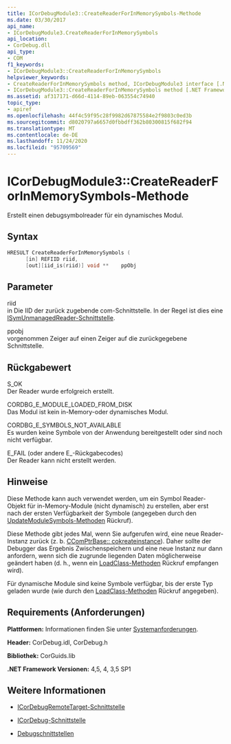 ```yaml
---
title: ICorDebugModule3::CreateReaderForInMemorySymbols-Methode
ms.date: 03/30/2017
api_name:
- ICorDebugModule3.CreateReaderForInMemorySymbols
api_location:
- CorDebug.dll
api_type:
- COM
f1_keywords:
- ICorDebugModule3::CreateReaderForInMemorySymbols
helpviewer_keywords:
- CreateReaderForInMemorySymbols method, ICorDebugModule3 interface [.NET Framework debugging]
- ICorDebugModule3::CreateReaderForInMemorySymbols method [.NET Framework debugging]
ms.assetid: af317171-d66d-4114-89eb-063554c74940
topic_type:
- apiref
ms.openlocfilehash: 44f4c59f95c28f9982d67875584e2f9803c0ed3b
ms.sourcegitcommit: d8020797a6657d0fbbdff362b80300815f682f94
ms.translationtype: MT
ms.contentlocale: de-DE
ms.lasthandoff: 11/24/2020
ms.locfileid: "95709569"
---
```

# <a name="icordebugmodule3createreaderforinmemorysymbols-method"></a>ICorDebugModule3::CreateReaderForInMemorySymbols-Methode

Erstellt einen debugsymbolreader für ein dynamisches Modul.  
  
## <a name="syntax"></a>Syntax  
  
```cpp  
HRESULT CreateReaderForInMemorySymbols (  
      [in] REFIID riid,  
      [out][iid_is(riid)] void **    ppObj  
```  
  
## <a name="parameters"></a>Parameter  

 riid  
 in Die IID der zurück zugebende com-Schnittstelle. In der Regel ist dies eine [ISymUnmanagedReader-Schnittstelle](../diagnostics/isymunmanagedreader-interface.md).  
  
 ppobj  
 vorgenommen Zeiger auf einen Zeiger auf die zurückgegebene Schnittstelle.  
  
## <a name="return-value"></a>Rückgabewert  

 S_OK  
 Der Reader wurde erfolgreich erstellt.  
  
 CORDBG_E_MODULE_LOADED_FROM_DISK  
 Das Modul ist kein in-Memory-oder dynamisches Modul.  
  
 CORDBG_E_SYMBOLS_NOT_AVAILABLE  
 Es wurden keine Symbole von der Anwendung bereitgestellt oder sind noch nicht verfügbar.  
  
 E_FAIL (oder andere E_-Rückgabecodes)  
 Der Reader kann nicht erstellt werden.  
  
## <a name="remarks"></a>Hinweise  

 Diese Methode kann auch verwendet werden, um ein Symbol Reader-Objekt für in-Memory-Module (nicht dynamisch) zu erstellen, aber erst nach der ersten Verfügbarkeit der Symbole (angegeben durch den [UpdateModuleSymbols-Methoden](icordebugmanagedcallback-updatemodulesymbols-method.md) Rückruf).  
  
 Diese Methode gibt jedes Mal, wenn Sie aufgerufen wird, eine neue Reader-Instanz zurück (z. b. [CComPtrBase:: cokreateinstance](/cpp/atl/reference/ccomptrbase-class#cocreateinstance)). Daher sollte der Debugger das Ergebnis Zwischenspeichern und eine neue Instanz nur dann anfordern, wenn sich die zugrunde liegenden Daten möglicherweise geändert haben (d. h., wenn ein [LoadClass-Methoden](icordebugmanagedcallback-loadclass-method.md) Rückruf empfangen wird).  
  
 Für dynamische Module sind keine Symbole verfügbar, bis der erste Typ geladen wurde (wie durch den [LoadClass-Methoden](icordebugmanagedcallback-loadclass-method.md) Rückruf angegeben).  
  
## <a name="requirements"></a>Requirements (Anforderungen)  

 **Plattformen:** Informationen finden Sie unter [Systemanforderungen](../../get-started/system-requirements.md).  
  
 **Header:** CorDebug.idl, CorDebug.h  
  
 **Bibliothek:** CorGuids.lib  
  
 **.NET Framework Versionen:** 4,5, 4, 3,5 SP1  
  
## <a name="see-also"></a>Weitere Informationen

- [ICorDebugRemoteTarget-Schnittstelle](icordebugremotetarget-interface.md)
- [ICorDebug-Schnittstelle](icordebug-interface.md)

- [Debugschnittstellen](debugging-interfaces.md)
